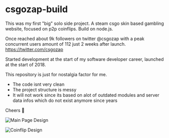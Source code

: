 # csgozap-build
This was my first "big" solo side project. A steam csgo skin based gambling website, focused on p2p coinflips. Build on node.js.

Once reached about 9k followers on twitter @csgozap with a peak concurrent users amount of 112 just 2 weeks after launch.
https://twitter.com/csgozap

Started development at the start of my software developer career, launched at the start of 2018.

This repository is just for nostalgia factor for me.

- The code isnt very clean
- The project structure is messy
- It will not work since its based on alot of outdated modules and server data infos which do not exist anymore since years

Cheers 🤙

![Main Page Design](https://user-images.githubusercontent.com/41648222/163893418-1bc1cc86-43d6-42ca-9bfb-026ead9c6f7a.jpg)

![Coinflip Design](https://user-images.githubusercontent.com/41648222/163893436-f9b5ebae-aaba-4ed3-9f5d-5a6de4698da9.jpg)

